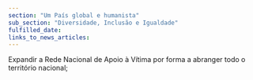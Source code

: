 ```yaml
---
section: "Um País global e humanista"
sub_section: "Diversidade, Inclusão e Igualdade"
fulfilled_date:
links_to_news_articles:
---
```


Expandir a Rede Nacional de Apoio à Vítima por forma a abranger todo o território nacional;
